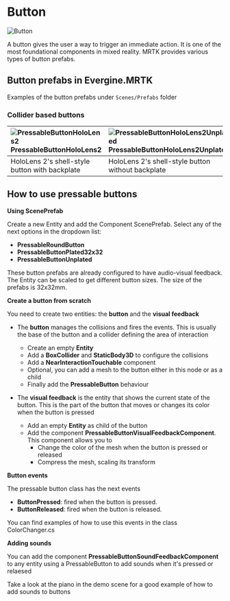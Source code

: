 # Button

![Button](../Documentation/Images/Button/MRTK_Button_Main.png)

A button gives the user a way to trigger an immediate action. It is one of the most foundational components in mixed reality. MRTK provides various types of button prefabs.

## Button prefabs in Evergine.MRTK

Examples of the button prefabs under `Scenes/Prefabs` folder

### Collider based buttons

| ![PressableButtonHoloLens2](../Documentation/Images/Button/MRTK_Button_Prefabs_HoloLens2.png) PressableButtonHoloLens2 | ![PressableButtonHoloLens2Unplated](../Documentation/Images/Button/MRTK_Button_Prefabs_HoloLens2Unplated.png) PressableButtonHoloLens2Unplated | ![PressableButtonHoloLens2Circular](../Documentation/Images/Button/MRTK_Button_Round.png) PressableRoundButton |
| :--------------------------------------------------------------------------------------------------------------------- | :--------------------------------------------------------------------------------------------------------------------------------------------- | :------------------------------------------------------------------------------------------------------------- |
| HoloLens 2's shell-style button with backplate                                                                         | HoloLens 2's shell-style button without backplate                                                                                              | Round shape push button                                                                                        |

## How to use pressable buttons

**Using ScenePrefab**

Create a new Entity and add the Component ScenePrefab. Select any of the next options in the dropdown list:

- **PressableRoundButton**
- **PressableButtonPlated32x32**
- **PressableButtonUnplated**

These button prefabs are already configured to have audio-visual feedback. The Entity can be scaled to get different button sizes. The size of the prefabs is 32x32mm.

**Create a button from scratch**

You need to create two entities: the **button** and the **visual feedback**

- The **button** manages the collisions and fires the events. This is usually the base of the button and a collider defining the area of interaction

  - Create an empty **Entity**
  - Add a **BoxCollider** and **StaticBody3D** to configure the collisions
  - Add a **NearInteractionTouchable** component
  - Optional, you can add a mesh to the button either in this node or as a child
  - Finally add the **PressableButton** behaviour

- The **visual feedback** is the entity that shows the current state of the button. This is the part of the button that moves or changes its color when the button is pressed
  - Add an empty **Entity** as child of the button
  - Add the component **PressableButtonVisualFeedbackComponent**. This component allows you to
    - Change the color of the mesh when the button is pressed or released
    - Compress the mesh, scaling its transform

**Button events**

The pressable button class has the next events

- **ButtonPressed**: fired when the button is pressed.
- **ButtonReleased**: fired when the button is released.

You can find examples of how to use this events in the class ColorChanger.cs

**Adding sounds**

You can add the component **PressableButtonSoundFeedbackComponent** to any entity using a PressableButton to add sounds when it's pressed or relaesed

Take a look at the piano in the demo scene for a good example of how to add sounds to buttons
